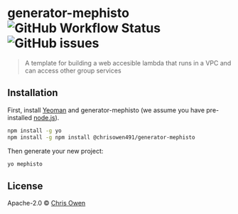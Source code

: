 # generator-mephisto ![GitHub Workflow Status](https://img.shields.io/github/workflow/status/chrisowen491/mephisto/build-and-package?style=for-the-badge) ![GitHub issues](https://img.shields.io/github/issues/chrisowen491/mephisto?style=for-the-badge)
> A  template for building a web accesible lambda that runs in a VPC and can access other group services

## Installation

First, install [Yeoman](http://yeoman.io) and generator-mephisto (we assume you have pre-installed [node.js](https://nodejs.org/)).

```bash
npm install -g yo
npm install -g npm install @chrisowen491/generator-mephisto
```

Then generate your new project:

```bash
yo mephisto
```


## License

Apache-2.0 © [Chris Owen]()